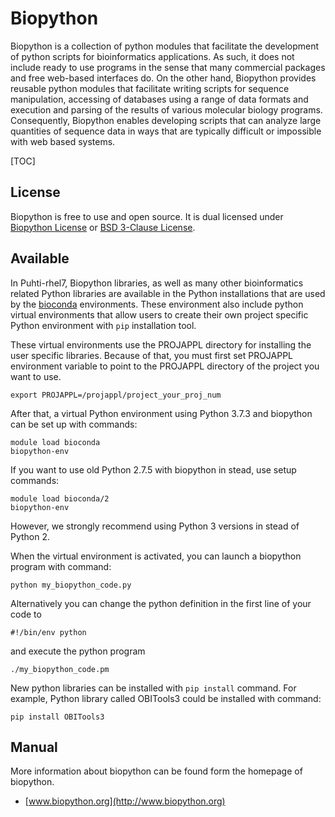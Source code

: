 # Biopython

Biopython is a collection of python modules that facilitate the development of python scripts for 
bioinformatics applications. As such, it does not include ready to use programs in the sense that 
many commercial packages and free web-based interfaces do. On the other hand, Biopython provides 
reusable python modules that facilitate writing scripts for sequence manipulation, accessing of 
databases using a range of data formats and execution and parsing of the results of various 
molecular biology programs. Consequently, Biopython enables developing scripts that can analyze 
large quantities of sequence data in ways that are typically difficult or impossible with web based systems.
 
[TOC]

## License

Biopython is free to use and open source. It is dual licensed under [Biopython License](https://raw.githubusercontent.com/biopython/biopython/master/LICENSE.rst) or [BSD 3-Clause License](https://docs.conda.io/en/latest/license.html).

## Available

In Puhti-rhel7, Biopython libraries, as well as many other bioinformatics related Python libraries are available
in the Python installations that are used by the [bioconda](./bioconda.md) environments. These environment also include 
python virtual environments that allow users to create their own project specific Python environment with `pip` installation tool.

These virtual environments use the PROJAPPL directory for installing the user specific libraries.
Because of that, you must first set PROJAPPL environment variable to point to the PROJAPPL directory of the
project you want to use.
```text
export PROJAPPL=/projappl/project_your_proj_num
```
After that, a virtual Python environment using Python 3.7.3 and biopython can be set up with commands:
```text
module load bioconda
biopython-env
```
If you want to use old Python 2.7.5 with biopython in stead, use setup commands:

```text
module load bioconda/2
biopython-env
```
However, we strongly recommend using Python 3 versions in stead of Python 2.

When the virtual environment is activated, you can launch a biopython program with command:
```text
python my_biopython_code.py
```
Alternatively you can change the python definition in the first line of your code to
```text
#!/bin/env python
```
and execute the python program

```text
./my_biopython_code.pm
```

New python libraries can be installed with `pip install` command.
For example, Python library called OBITools3 could be installed with command:

```text
pip install OBITools3
```



## Manual

More information about biopython can be found form the homepage of biopython.

*  [www.biopython.org](http://www.biopython.org)

